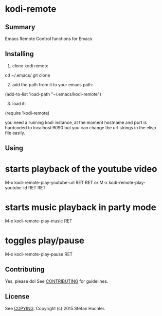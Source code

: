 # kodi-remote

## Summary

Emacs Remote Control functions for Emacs

## Installing

1. clone kodi remote

cd ~/.emacs/
git clone <repo-url>

2. add the path from it to your emacs path:

(add-to-list 'load-path "~/.emacs/kodi-remote")

3. load it:

(require 'kodi-remote)

you need a running kodi instance, at the moment hostname and port is hardcoded to localhost:9090 but you can change the url strings in the elisp file easily.

## Using

# starts playback of the youtube video
M-x kodi-remote-play-youtube-url RET <paste youtube url> RET
or
M-x kodi-remote-play-youtube-id RET <paste youtube vid> RET

# starts music playback in party mode
M-x kodi-remote-play-music RET

# toggles play/pause
M-x kodi-remote-play-pause RET

## Contributing

Yes, please do! See [CONTRIBUTING][] for guidelines.

## License

See [COPYING][]. Copyright (c) 2015 Stefan Huchler.


[CONTRIBUTING]: ./CONTRIBUTING.md
[COPYING]: ./COPYING
